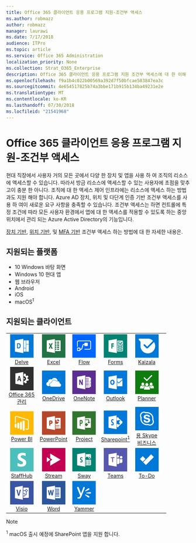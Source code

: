 ```yaml
---
title: Office 365 클라이언트 응용 프로그램 지원-조건부 액세스
ms.author: robmazz
author: robmazz
manager: laurawi
ms.date: 7/17/2018
audience: ITPro
ms.topic: article
ms.service: Office 365 Administration
localization_priority: None
ms.collection: Strat_O365_Enterprise
description: Office 365 클라이언트 응용 프로그램 지원 조건부 액세스에 대 한 이해
ms.openlocfilehash: f9a1b4c022b00569a392d7f50bfcae583847ea3c
ms.sourcegitcommit: 4e654517825b74a3bbe171b915b134ba49231e2e
ms.translationtype: MT
ms.contentlocale: ko-KR
ms.lasthandoff: 07/30/2018
ms.locfileid: "21541968"
---
```

# <a name="office-365-client-app-support---conditional-access"></a>Office 365 클라이언트 응용 프로그램 지원-조건부 액세스

현대 직장에서 사용자 거의 모든 곳에서 다양 한 장치 및 앱을 사용 하 여 조직의 리소스에 액세스할 수 있습니다. 따라서 방금 리소스에 액세스할 수 있는 사용자에 초점을 맞추고이 충분 한 아니다. 조직에 대 한 액세스 제어 인프라에는 리소스에 액세스 하는 방법과도 지원 해야 합니다. Azure AD 장치, 위치 및 다단계 인증 기반 조건부 액세스를 사용 하 여이 새로운 요구 사항을 충족할 수 있습니다. 조건부 액세스는 하면 컨트롤에 특정 조건에 따라 모든 사용자 환경에서 앱에 대 한 액세스를 적용할 수 있도록 하는 중앙 위치에서 관리 되는 Azure Active Directory의 기능입니다. 

[장치 기반](https://docs.microsoft.com/azure/active-directory/active-directory-conditional-access-policy-connected-applications), [위치 기반](https://docs.microsoft.com/azure/active-directory/active-directory-conditional-access-locations), 및 [MFA 기반](https://docs.microsoft.com/azure/active-directory/active-directory-conditional-access-conditions#users-and-groups) 조건부 액세스 하는 방법에 대 한 자세한 내용은.

## <a name="supported-platforms"></a>지원되는 플랫폼

 - 10 Windows 바탕 화면
 - Windows 10 현대 앱
 - 웹 브라우저
 - Android
 - iOS
 - macOS<sup>1</sup>

## <a name="supported-clients"></a>지원되는 클라이언트

| | | | | | |
|:---:|:---:|:---:|:---:|:---:|:---:|
| ![굴 아이콘](images/o365-delve-64x64.png) <br> [Delve](https://products.office.com/business/intelligent-search) | ![Excel 아이콘](images/o365-excel-64x64.png) <br> [Excel](https://products.office.com/excel) | ![흐름 아이콘](images/o365-flow-64x64.png) <br> [Flow](https://flow.microsoft.com) | ![양식 아이콘](images/o365-forms-64x64.png) <br> [Forms](https://flow.microsoft.com/connectors/shared_microsoftforms/microsoft-forms/) | ![Kaizala 아이콘](images/o365-kaizala-64x64.png) <br> [Kaizala](https://products.office.com/en/business/microsoft-kaizala) 
| ![Office 365 관리자 아이콘](images/o365-o365admin-64x64.png) <br> [Office 365 <br> 관리](https://products.office.com/business/manage-office-365-admin-app) | ![비즈니스 아이콘 비즈니스용 OneDrive](images/o365-OneDrive-64x64.png) <br> [OneDrive](https://products.office.com/onedrive-for-business/online-cloud-storage) | ![OneNote 아이콘](images/o365-OneNote-64x64.png) <br> [OneNote](https://products.office.com/onenote) | ![Outlook 아이콘](images/o365-outlook-64x64.png) <br> [Outlook](https://products.office.com/outlook) | ![플래너 아이콘](images/o365-planner-64x64.png) <br> [Planner](https://products.office.com/business/task-management-software) 
| ![PowerBI 아이콘](images/o365-powerbi-64x64.png) <br> [Power BI](https://powerbi.microsoft.com) | ![PowerPoint 아이콘](images/o365-powerpoint-64x64.png) <br> [PowerPoint](https://products.office.com/powerpoint) | ![프로젝트 아이콘](images/o365-project-64x64.png) <br> [Project](https://products.office.com/project) | ![SharePoint 아이콘](images/o365-sharepoint-64x64.png) <br> [Sharepoint<sup>1</sup>](https://products.office.com/sharepoint) | ![Skype 비즈니스 아이콘](images/o365-skypeforbusiness-64x64.png) <br> [용 Skype <br> 비즈니스](https://www.skype.com/business/) 
| ![StaffHub 아이콘](images/o365-staffhub-64x64.png) <br> [StaffHub](https://products.office.com/microsoft-staffhub/staff-scheduling-software) | ![스트림 아이콘](images/o365-stream-64x64.png) <br> [Stream](https://stream.microsoft.com) | ![아이콘 라](images/o365-sway-64x64.png) <br> [Sway](https://sway.com) | ![팀 아이콘](images/o365-teams-64x64.png) <br> [Teams](https://products.office.com/microsoft-teams/group-chat-software) | ![할 일 아이콘](images/o365-todo-64x64.png) <br> [To-Do](https://todo.microsoft.com) 
| ![Visio 아이콘](images/o365-visio-64x64.png) <br> [Visio](https://products.office.com/visio/flowchart-software) | ![Word 아이콘](images/o365-word-64x64.png) <br> [Word](https://products.office.com/word) | ![Yammer 아이콘](images/o365-yammer-64x64.png) <br> [Yammer](https://products.office.com/yammer/yammer-overview)

> [!NOTE]
> <sup>1</sup> macOS 출시 예정에 SharePoint 앱을 지원 합니다.